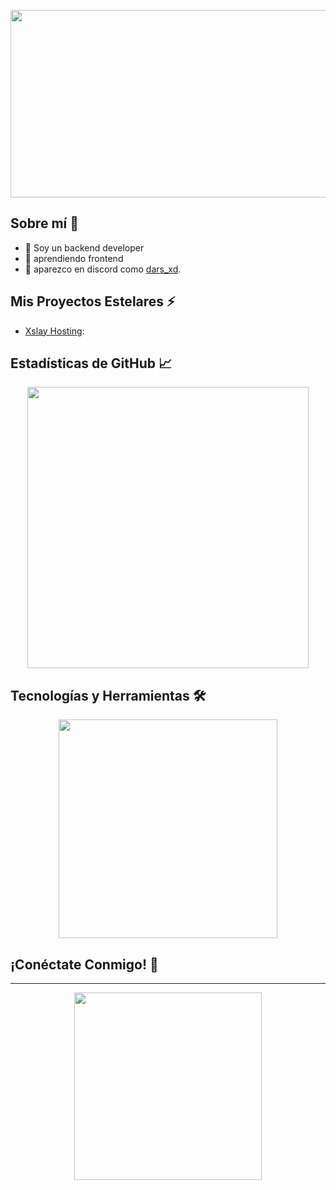 <p align="center">
  <img src="https://cdn.pfps.gg/banners/7961-rinrin.gif" width="800" height="300"/>
</p>

## Sobre mí 🌌

- 🚀 Soy un backend developer
- 🌌 aprendiendo frontend 
- 📡 aparezco en discord como [dars_xd](https://discord.com/users/1066121330161897572).

## Mis Proyectos Estelares ⚡️

- [Xslay Hosting](https://github.com/Xslay-Hosting/xslay): 

## Estadísticas de GitHub 📈

<p align="center">
  <img src="https://github-readme-stats.vercel.app/api?username=Bydars&show_icons=true&theme=dark" width="450"/>
</p>

## Tecnologías y Herramientas 🛠️

<p align="center">
  <img src="https://github-readme-stats.vercel.app/api/top-langs/?username=Bydars&layout=compact&theme=dark" width="350"/>
</p>

## ¡Conéctate Conmigo! 🚀

---

<p align="center">
  <img src="https://github.com/Bydars/Bydars/raw/main/assets/giphy.gif" width="300" height="300"/>
</p>
